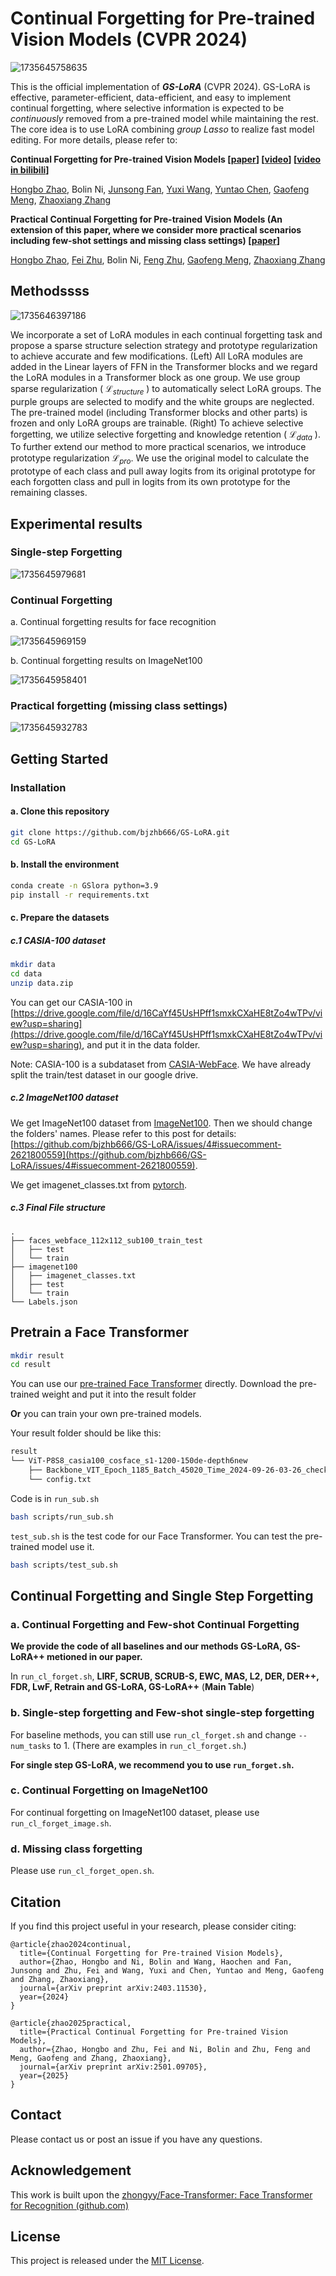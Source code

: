 # Continual Forgetting for Pre-trained Vision Models (CVPR 2024)

![1735645758635](image/README/1735645758635.png)

This is the official implementation of ***GS-LoRA*** (CVPR 2024). GS-LoRA is effective, parameter-efficient, data-efficient, and easy to implement continual forgetting, where selective information is expected to be *continuously* removed from a pre-trained model while maintaining the rest. The core idea is to use LoRA combining *group* *Lasso* to realize fast model editing. For more details, please refer to:

**Continual Forgetting for Pre-trained Vision Models [[paper](https://arxiv.org/abs/2403.11530)] [[video](https://www.youtube.com/watch?v=yigUY5v1Rgc)] [[video in bilibili](https://www.bilibili.com/video/BV1wi421C7PQ/?share_source=copy_web&vd_source=7bb418d0ef24f46374712edc865ed254)]**

[‪Hongbo Zhao](https://scholar.google.com/citations?user=Gs22F0UAAAAJ&hl=zh-CN), Bolin Ni, [‪Junsong Fan‬](https://scholar.google.com/citations?user=AfK4UcUAAAAJ&hl=zh-CN&oi=sra), [‪Yuxi Wang‬](https://scholar.google.com/citations?user=waLCodcAAAAJ&hl=zh-CN&oi=sra), [‪Yuntao Chen‬](https://scholar.google.com/citations?hl=zh-CN&user=iLOoUqIAAAAJ), [‪Gaofeng Meng](https://scholar.google.com/citations?hl=zh-CN&user=5hti_r0AAAAJ), [‪Zhaoxiang Zhang‬](https://scholar.google.com/citations?hl=zh-CN&user=qxWfV6cAAAAJ)

**Practical Continual Forgetting for Pre-trained Vision Models (**An extension of this paper**, where we consider more practical scenarios including few-shot settings and missing class settings) [[paper](https://arxiv.org/pdf/2501.09705)]**

[‪Hongbo Zhao](https://scholar.google.com/citations?user=Gs22F0UAAAAJ&hl=zh-CN), [Fei Zhu](https://impression2805.github.io/), Bolin Ni, [Feng Zhu](https://zhufengx.github.io/), [‪Gaofeng Meng](https://scholar.google.com/citations?hl=zh-CN&user=5hti_r0AAAAJ), [‪Zhaoxiang Zhang‬](https://scholar.google.com/citations?hl=zh-CN&user=qxWfV6cAAAAJ)

## Methodssss

![1735646397186](image/README/1735646397186.png)

We incorporate a set of LoRA modules in each continual forgetting task and propose a sparse structure selection strategy and prototype regularization to achieve accurate and few modifications. (Left) All LoRA modules are added in the Linear layers of FFN in the Transformer blocks and we regard the LoRA modules in a
Transformer block as one group. We use group sparse regularization ( $\mathcal{L}_{structure}$ ) to automatically select LoRA groups. The purple groups are selected to modify and the white groups are neglected. The pre-trained model (including Transformer blocks and other parts) is frozen and only LoRA groups are trainable. (Right) To achieve selective forgetting, we utilize selective forgetting and knowledge retention ( $\mathcal{L}_{data}$ ). To further extend our method to more practical scenarios, we introduce
prototype regularization $\mathcal{L}_{pro}$. We use the original model to calculate the prototype of each class and pull away logits from its original prototype for each forgotten class and pull in logits from its own prototype for the remaining classes.

## Experimental results

### Single-step Forgetting

![1735645979681](image/README/1735645979681.png)

### Continual Forgetting

a. Continual forgetting results for face recognition

![1735645969159](image/README/1735645969159.png)

b. Continual forgetting results on ImageNet100

![1735645958401](image/README/1735645958401.png)

### Practical forgetting (missing class settings)

![1735645932783](image/README/1735645932783.png)

## Getting Started

### Installation

#### a. Clone this repository

```bash
git clone https://github.com/bjzhb666/GS-LoRA.git
cd GS-LoRA
```

#### b. Install the environment

```bash
conda create -n GSlora python=3.9
pip install -r requirements.txt
```

#### c. Prepare the datasets

##### c.1 CASIA-100 dataset

```bash
mkdir data
cd data
unzip data.zip
```

You can get our CASIA-100 in [https://drive.google.com/file/d/16CaYf45UsHPff1smxkCXaHE8tZo4wTPv/view?usp=sharing](https://drive.google.com/file/d/16CaYf45UsHPff1smxkCXaHE8tZo4wTPv/view?usp=sharing), and put it in the data folder.

Note: CASIA-100 is a subdataset from  [CASIA-WebFace](https://paperswithcode.com/dataset/casia-webface). We have already split the train/test dataset in our google drive.

##### c.2 ImageNet100 dataset

We get ImageNet100 dataset from [ImageNet100](https://www.kaggle.com/datasets/ambityga/imagenet100). 
Then we should change the folders' names. Please refer to this post for details: [https://github.com/bjzhb666/GS-LoRA/issues/4#issuecomment-2621800559](https://github.com/bjzhb666/GS-LoRA/issues/4#issuecomment-2621800559).

We get imagenet_classes.txt from [pytorch](https://github.com/pytorch/hub/blob/master/imagenet_classes.txt).

##### c.3 Final File structure

```
.
├── faces_webface_112x112_sub100_train_test
│   ├── test
│   └── train
├── imagenet100
│   ├── imagenet_classes.txt
│   ├── test
│   └── train
└── Labels.json
```

## Pretrain a Face Transformer

```bash
mkdir result
cd result
```

You can use our [pre-trained Face Transformer](https://drive.google.com/file/d/1Qqeb8fx2_kLeGA1uuLzutpauvyqY3CSV/view?usp=drive_link) directly. Download the pre-trained weight and put it into the result folder

**Or** you can train your own pre-trained models.

Your result folder should be like this:

```bash
result
└── ViT-P8S8_casia100_cosface_s1-1200-150de-depth6new
    ├── Backbone_VIT_Epoch_1185_Batch_45020_Time_2024-09-26-03-26_checkpoint.pth
    └── config.txt
```

Code is in `run_sub.sh`

```bash
bash scripts/run_sub.sh
```

`test_sub.sh` is the test code for our Face Transformer. You can test the pre-trained model use it.

```bash
bash scripts/test_sub.sh
```

## Continual Forgetting and Single Step Forgetting

### a. Continual Forgetting and Few-shot Continual Forgetting

**We provide the code of all baselines and our methods GS-LoRA, GS-LoRA++ metioned in our paper.**

In `run_cl_forget.sh`, **LIRF, SCRUB, SCRUB-S, EWC, MAS, L2, DER, DER++, FDR, LwF, Retrain and GS-LoRA, GS-LoRA++** (**Main Table**)

### b. Single-step forgetting and Few-shot single-step forgetting

For baseline methods, you can still use `run_cl_forget.sh` and change `--num_tasks` to 1. (There are examples in `run_cl_forget.sh`.)

**For single step GS-LoRA, we recommend you to use `run_forget.sh`.**

### c. Continual Forgetting on ImageNet100

For continual forgetting on ImageNet100 dataset, please use `run_cl_forget_image.sh`.

### d. Missing class forgetting

Please use `run_cl_forget_open.sh`.

## Citation

If you find this project useful in your research, please consider citing:

```
@article{zhao2024continual,
  title={Continual Forgetting for Pre-trained Vision Models},
  author={Zhao, Hongbo and Ni, Bolin and Wang, Haochen and Fan, Junsong and Zhu, Fei and Wang, Yuxi and Chen, Yuntao and Meng, Gaofeng and Zhang, Zhaoxiang},
  journal={arXiv preprint arXiv:2403.11530},
  year={2024}
}

@article{zhao2025practical,
  title={Practical Continual Forgetting for Pre-trained Vision Models},
  author={Zhao, Hongbo and Zhu, Fei and Ni, Bolin and Zhu, Feng and Meng, Gaofeng and Zhang, Zhaoxiang},
  journal={arXiv preprint arXiv:2501.09705},
  year={2025}
}

```

## Contact

Please contact us or post an issue if you have any questions.

## Acknowledgement

This work is built upon the [zhongyy/Face-Transformer: Face Transformer for Recognition (github.com)](https://github.com/zhongyy/Face-Transformer)

## License

This project is released under the [MIT License](https://github.com/bjzhb666/GS-LoRA/blob/master/LICENSE).
